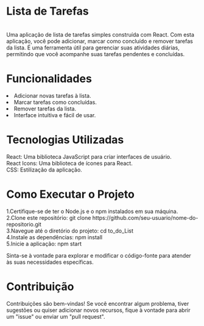 <h1>Lista de Tarefas</h1>
<br>
Uma aplicação de lista de tarefas simples construída com React. Com esta aplicação, você pode adicionar, marcar como concluído e remover tarefas da lista. É uma ferramenta útil para gerenciar suas atividades diárias, permitindo que você acompanhe suas tarefas pendentes e concluídas.

<h1>Funcionalidades</h1>
<li>Adicionar novas tarefas à lista.
<li>Marcar tarefas como concluídas.
<li>Remover tarefas da lista.
<li>Interface intuitiva e fácil de usar.
  
  <h1>Tecnologias Utilizadas</h1>
  
React: Uma biblioteca JavaScript para criar interfaces de usuário.
  <br>
React Icons: Uma biblioteca de ícones para React.
   <br>
CSS: Estilização da aplicação.
  
  <h1> Como Executar o Projeto</h1>
1.Certifique-se de ter o Node.js e o npm instalados em sua máquina.
  <br>
2.Clone este repositório: git clone https://github.com/seu-usuario/nome-do-repositorio.git
   <br>
3.Navegue até o diretório do projeto: cd to_do_List
   <br>
4.Instale as dependências: npm install
   <br>
5.Inicie a aplicação: npm start
   <br>

  Sinta-se à vontade para explorar e modificar o código-fonte para atender às suas necessidades específicas.
  
  <h1>Contribuição</h1>
  Contribuições são bem-vindas! Se você encontrar algum problema, tiver sugestões ou quiser adicionar novos recursos, fique à vontade para abrir um "issue" ou enviar um "pull request".
